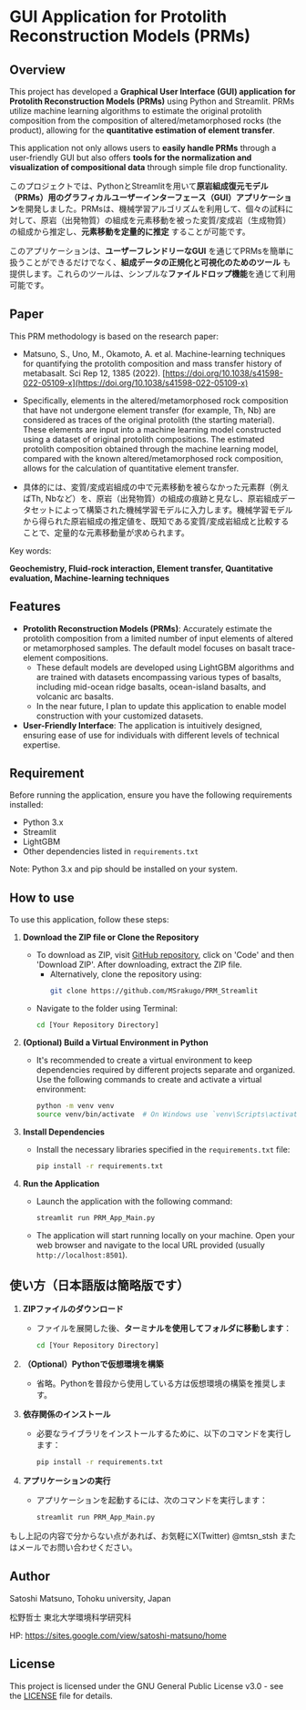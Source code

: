 # GUI Application for Protolith Reconstruction Models (PRMs)

## Overview
This project has developed a **Graphical User Interface (GUI) application for Protolith Reconstruction Models (PRMs)** using Python and Streamlit. PRMs utilize machine learning algorithms to estimate the original protolith composition from the composition of altered/metamorphosed rocks (the product), allowing for the **quantitative estimation of element transfer**.

This application not only allows users to **easily handle PRMs** through a user-friendly GUI but also offers **tools for the normalization and visualization of compositional data** through simple file drop functionality.

このプロジェクトでは、PythonとStreamlitを用いて**原岩組成復元モデル（PRMs）用のグラフィカルユーザーインターフェース（GUI）アプリケーション**を開発しました。PRMsは、機械学習アルゴリズムを利用して、個々の試料に対して、原岩（出発物質）の組成を元素移動を被った変質/変成岩（生成物質）の組成から推定し、**元素移動を定量的に推定** することが可能です。

このアプリケーションは、**ユーザーフレンドリーなGUI** を通じてPRMsを簡単に扱うことができるだけでなく、**組成データの正規化と可視化のためのツール** も提供します。これらのツールは、シンプルな**ファイルドロップ機能**を通じて利用可能です。

## Paper
This PRM methodology is based on the research paper:
* Matsuno, S., Uno, M., Okamoto, A. et al. Machine-learning techniques for quantifying the protolith composition and mass transfer history of metabasalt. Sci Rep 12, 1385 (2022). [https://doi.org/10.1038/s41598-022-05109-x](https://doi.org/10.1038/s41598-022-05109-x)

* Specifically, elements in the altered/metamorphosed rock composition that have not undergone element transfer (for example, Th, Nb) are considered as traces of the original protolith (the starting material). These elements are input into a machine learning model constructed using a dataset of original protolith compositions. The estimated protolith composition obtained through the machine learning model, compared with the known altered/metamorphosed rock composition, allows for the calculation of quantitative element transfer.
* 具体的には、変質/変成岩組成の中で元素移動を被らなかった元素群（例えばTh, Nbなど）を、原岩（出発物質）の組成の痕跡と見なし、原岩組成データセットによって構築された機械学習モデルに入力します。機械学習モデルから得られた原岩組成の推定値を、既知である変質/変成岩組成と比較することで、定量的な元素移動量が求められます。

Key words:

**Geochemistry, Fluid-rock interaction, Element transfer, Quantitative evaluation, Machine-learning techniques**

## Features
* **Protolith Reconstruction Models (PRMs)**: Accurately estimate the protolith composition from a limited number of input elements of altered or metamorphosed samples. The default model focuses on basalt trace-element compositions.
  * These default models are developed using LightGBM algorithms and are trained with datasets encompassing various types of basalts, including mid-ocean ridge basalts, ocean-island basalts, and volcanic arc basalts.
  * In the near future, I plan to update this application to enable model construction with your customized datasets.
* **User-Friendly Interface**: The application is intuitively designed, ensuring ease of use for individuals with different levels of technical expertise.

## Requirement
Before running the application, ensure you have the following requirements installed:

- Python 3.x
- Streamlit
- LightGBM
- Other dependencies listed in `requirements.txt`

Note: Python 3.x and pip should be installed on your system.

## How to use

To use this application, follow these steps:

1. **Download the ZIP file or Clone the Repository**
    - To download as ZIP, visit [GitHub repository](https://github.com/MSrakugo/PRM_Streamlit), click on 'Code' and then 'Download ZIP'. After downloading, extract the ZIP file.
      - Alternatively, clone the repository using:
        ```bash
        git clone https://github.com/MSrakugo/PRM_Streamlit
        ```
    - Navigate to the folder using Terminal:
      ```bash
      cd [Your Repository Directory]
      ```

2. **(Optional) Build a Virtual Environment in Python**
    - It's recommended to create a virtual environment to keep dependencies required by different projects separate and organized. Use the following commands to create and activate a virtual environment:
      ```bash
      python -m venv venv
      source venv/bin/activate  # On Windows use `venv\Scripts\activate`
      ```

3. **Install Dependencies**
    - Install the necessary libraries specified in the `requirements.txt` file:
      ```bash
      pip install -r requirements.txt
      ```

4. **Run the Application**
    - Launch the application with the following command:
      ```bash
      streamlit run PRM_App_Main.py
      ```

    - The application will start running locally on your machine. Open your web browser and navigate to the local URL provided (usually `http://localhost:8501`).


## 使い方（日本語版は簡略版です）
1. **ZIPファイルのダウンロード**
    - ファイルを展開した後、**ターミナルを使用してフォルダに移動します**：
      ```bash
      cd [Your Repository Directory]
      ```

2. **（Optional）Pythonで仮想環境を構築**
    - 省略。Pythonを普段から使用している方は仮想環境の構築を推奨します。

3. **依存関係のインストール**
    - 必要なライブラリをインストールするために、以下のコマンドを実行します：
      ```bash
      pip install -r requirements.txt
      ```

4. **アプリケーションの実行**
    - アプリケーションを起動するには、次のコマンドを実行します：
      ```bash
      streamlit run PRM_App_Main.py
      ```

もし上記の内容で分からない点があれば、お気軽にX(Twitter) @mtsn_stsh またはメールでお問い合わせください。

## Author

Satoshi Matsuno, Tohoku university, Japan

松野哲士 東北大学環境科学研究科

HP: https://sites.google.com/view/satoshi-matsuno/home


## License
This project is licensed under the GNU General Public License v3.0 - see the [LICENSE](LICENSE) file for details.
